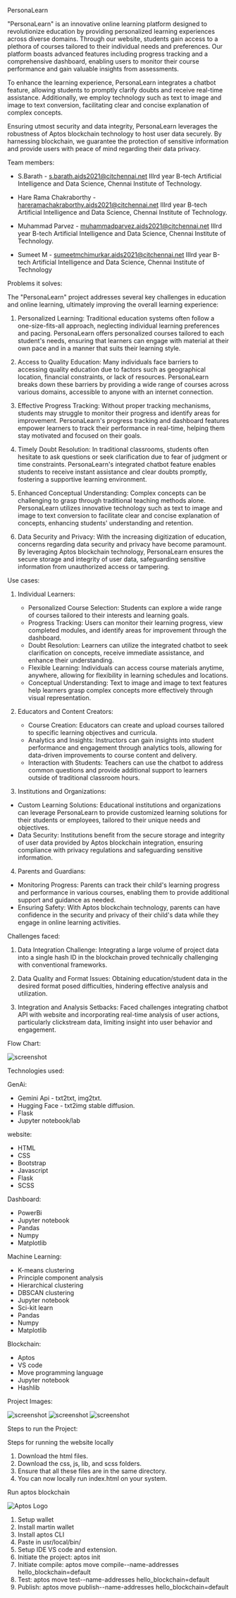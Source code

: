 PersonaLearn


"PersonaLearn" is an innovative online learning platform designed to revolutionize education by providing personalized learning experiences across diverse domains. Through our website, students gain access to a plethora of courses tailored to their individual needs and preferences. Our platform boasts advanced features including progress tracking and a comprehensive dashboard, enabling users to monitor their course performance and gain valuable insights from assessments.


To enhance the learning experience, PersonaLearn integrates a chatbot feature, allowing students to promptly clarify doubts and receive real-time assistance. Additionally, we employ technology such as text to image and image to text conversion, facilitating clear and concise explanation of complex concepts.


Ensuring utmost security and data integrity, PersonaLearn leverages the robustness of Aptos blockchain technology to host user data securely. By harnessing blockchain, we guarantee the protection of sensitive information and provide users with peace of mind regarding their data privacy.


Team members:


* S.Barath - s.barath.aids2021@citchennai.net
IIIrd year B-tech Artificial Intelligence and Data Science, Chennai Institute of Technology.


* Hare Rama Chakraborthy - hareramachakraborthy.aids2021@citchennai.net
            IIIrd year B-tech Artificial Intelligence and Data Science, Chennai Institute of Technology.


* Muhammad Parvez - muhammadparvez.aids2021@citchennai.net
IIIrd year B-tech Artificial Intelligence and Data Science, Chennai Institute of Technology.


* Sumeet M - sumeetmchimurkar.aids2021@citchennai.net
IIIrd year B-tech Artificial Intelligence and Data Science, Chennai Institute of Technology






Problems it solves:


The "PersonaLearn" project addresses several key challenges in education and online learning, ultimately improving the overall learning experience:


1. Personalized Learning: Traditional education systems often follow a one-size-fits-all approach, neglecting individual learning preferences and pacing. PersonaLearn offers personalized courses tailored to each student's needs, ensuring that learners can engage with material at their own pace and in a manner that suits their learning style.


2. Access to Quality Education: Many individuals face barriers to accessing quality education due to factors such as geographical location, financial constraints, or lack of resources. PersonaLearn breaks down these barriers by providing a wide range of courses across various domains, accessible to anyone with an internet connection.


3. Effective Progress Tracking: Without proper tracking mechanisms, students may struggle to monitor their progress and identify areas for improvement. PersonaLearn's progress tracking and dashboard features empower learners to track their performance in real-time, helping them stay motivated and focused on their goals.


4. Timely Doubt Resolution: In traditional classrooms, students often hesitate to ask questions or seek clarification due to fear of judgment or time constraints. PersonaLearn's integrated chatbot feature enables students to receive instant assistance and clear doubts promptly, fostering a supportive learning environment.


5. Enhanced Conceptual Understanding: Complex concepts can be challenging to grasp through traditional teaching methods alone. PersonaLearn utilizes innovative technology such as text to image and image to text conversion to facilitate clear and concise explanation of concepts, enhancing students' understanding and retention.


6. Data Security and Privacy: With the increasing digitization of education, concerns regarding data security and privacy have become paramount. By leveraging Aptos blockchain technology, PersonaLearn ensures the secure storage and integrity of user data, safeguarding sensitive information from unauthorized access or tampering.






Use cases:


1. Individual Learners:
   - Personalized Course Selection: Students can explore a wide range of courses tailored to their interests and learning goals.
   - Progress Tracking: Users can monitor their learning progress, view completed modules, and identify areas for improvement through the dashboard.
   - Doubt Resolution: Learners can utilize the integrated chatbot to seek clarification on concepts, receive immediate assistance, and enhance their understanding.
   - Flexible Learning: Individuals can access course materials anytime, anywhere, allowing for flexibility in learning schedules and locations.
   - Conceptual Understanding: Text to image and image to text features help learners grasp complex concepts more effectively through visual representation.


2. Educators and Content Creators:
   - Course Creation: Educators can create and upload courses tailored to specific learning objectives and curricula.
   - Analytics and Insights: Instructors can gain insights into student performance and engagement through analytics tools, allowing for data-driven improvements to course content and delivery.
   - Interaction with Students: Teachers can use the chatbot to address common questions and provide additional support to learners outside of traditional classroom hours.


3.  Institutions and Organizations: 
   -  Custom Learning Solutions:  Educational institutions and organizations can leverage PersonaLearn to provide customized learning solutions for their students or employees, tailored to their unique needs and objectives.
   -  Data Security:  Institutions benefit from the secure storage and integrity of user data provided by Aptos blockchain integration, ensuring compliance with privacy regulations and safeguarding sensitive information.


4.  Parents and Guardians: 
   -  Monitoring Progress:  Parents can track their child's learning progress and performance in various courses, enabling them to provide additional support and guidance as needed.
   -  Ensuring Safety:  With Aptos blockchain technology, parents can have confidence in the security and privacy of their child's data while they engage in online learning activities.






Challenges faced:


1.  Data Integration Challenge:  Integrating a large volume of project data into a single hash ID in the blockchain proved technically challenging with conventional frameworks.


2.  Data Quality and Format Issues:  Obtaining education/student data in the desired format posed difficulties, hindering effective analysis and utilization.


3.  Integration and Analysis Setbacks:  Faced challenges integrating chatbot API with website and incorporating real-time analysis of user actions, particularly clickstream data, limiting insight into user behavior and engagement.






Flow Chart:


![screenshot](PersonaLearn-Flowchart.jpeg)



Technologies used:


GenAi:
* Gemini Api - txt2txt, img2txt.
* Hugging Face - txt2img stable diffusion.
* Flask
* Jupyter notebook/lab


website:
* HTML
* CSS
* Bootstrap
* Javascript
* Flask
* SCSS


Dashboard:
* PowerBi
* Jupyter notebook
* Pandas
* Numpy
* Matplotlib


Machine Learning:
* K-means clustering
* Principle component analysis
* Hierarchical clustering
* DBSCAN clustering
* Jupyter notebook
* Sci-kit learn
* Pandas
* Numpy
* Matplotlib


Blockchain:
* Aptos
* VS code
* Move programming language
* Jupyter notebook
* Hashlib


Project Images:

![screenshot](product_ss_1.png)
![screenshot](product_ss_2.png)
![screenshot](product_ss_4.png)
  
  
  
  
  
  
  
  
  
  



  







Steps to run the Project:


Steps for running the website locally
1. Download the html files.
2. Download the css, js, lib, and scss folders.
3. Ensure that all these files are in the same directory.
4. You can now locally run index.html on your system.


Run aptos blockchain

![Aptos Logo](https://www.google.com/url?sa=i&url=https%3A%2F%2Faptosfoundation.org%2Fbrand&psig=AOvVaw3ozz77rP1dFvUrWByqGFuW&ust=1710754006970000&source=images&cd=vfe&opi=89978449&ved=0CBMQjRxqFwoTCMiA5rj9-oQDFQAAAAAdAAAAABAE)

1. Setup wallet
2. Install martin wallet
3. Install aptos CLI
4. Paste in usr/local/bin/
5. Setup IDE VS code and extension.
6. Initiate the project: aptos init
7. Initiate compile: aptos move compile--name-addresses hello_blockchain=default
8. Test: aptos move test--name-addresses hello_blockchain=default
9. Publish: aptos move publish--name-addresses hello_blockchain=default
